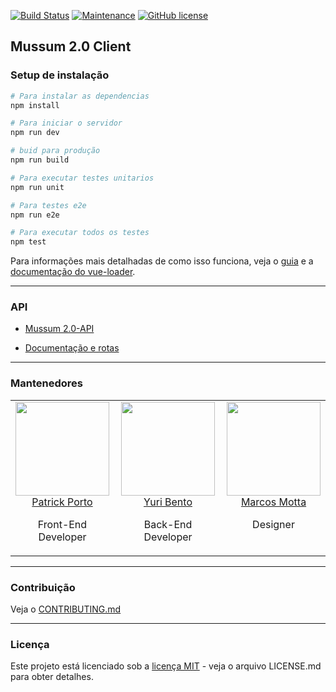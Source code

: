 [![Build Status](https://travis-ci.org/tricknp/mussum-2.0-Client.svg?branch=master)](https://travis-ci.org/tricknp/mussum-2.0)
[![Maintenance](https://img.shields.io/badge/Maintained%3F-yes-green.svg)](https://github.com/tricknp/mussum-2.0/graphs/commit-activity)
[![GitHub license](https://img.shields.io/pypi/l/ansicolortags.svg)](https://github.com/tricknp/mussum-2.0/blob/master/LICENSE)


## Mussum 2.0 Client


### Setup de instalação

``` bash
# Para instalar as dependencias
npm install

# Para iniciar o servidor
npm run dev

# buid para produção
npm run build

# Para executar testes unitarios
npm run unit

# Para testes e2e
npm run e2e

# Para executar todos os testes
npm test
```

Para informações mais detalhadas de como isso funciona, veja o [guia](http://vuejs-templates.github.io/webpack/) e a [documentação do vue-loader](http://vuejs.github.io/vue-loader).

***
### API
* [Mussum 2.0-API](https://github.com/yurinb/Mussum_2.0-API)

* [Documentação e rotas](https://documenter.getpostman.com/view/3654195/mussum-20-server-api/RW8FEm7Z)

***
<h3>Mantenedores</h3>

<table>
  <tbody>
    <tr>
      <td align="center" valign="top">
        <img width="150" height="150" src="https://avatars0.githubusercontent.com/u/28790840?s=400&u=67d657870bd134f139a3ed6237d29f40bab231a1&v=4">
        <br>
        <a href="https://github.com/tricknp">Patrick Porto</a>
        <p>Front-End Developer</p>
        <!--<br>
        <p></p>-->
      </td>
      <td align="center" width="35%" valign="top">
        <img width="150" height="150" src="https://avatars0.githubusercontent.com/u/28490444?s=400&v=4">
        <br>
        <a href="https://github.com/yurinb">Yuri Bento</a>
        <p>Back-End Developer</p>
        <!--<br>
        <p></p>-->
      </td>
      <td align="center" valign="top">
        <img width="150" height="150" src="https://avatars0.githubusercontent.com/u/26266587?s=400&v=4">
        <br>
        <a href="https://github.com/marcosmtt">Marcos Motta</a>
        <p>Designer</p>
        <!--<br>
        <p>Designer</p> -->
      </td>
     </tr>
  </tbody>
</table>

***
### Contribuição
Veja o [CONTRIBUTING.md](https://github.com/tricknp/mussum-2.0/blob/master/CONTRIBUTING.md)

***
### Licença

Este projeto está licenciado sob a [licença MIT](https://github.com/tricknp/mussum-2.0/blob/master/LICENSE) - veja o arquivo LICENSE.md para obter detalhes.
